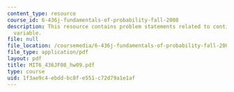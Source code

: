 ```yaml
---
content_type: resource
course_id: 6-436j-fundamentals-of-probability-fall-2008
description: This resource contains problem statements related to continuous random
  variable.
file: null
file_location: /coursemedia/6-436j-fundamentals-of-probability-fall-2008/1f3ae9c4ebddbc8fe551c72d79a1e1af_MIT6_436JF08_hw09.pdf
file_type: application/pdf
layout: pdf
title: MIT6_436JF08_hw09.pdf
type: course
uid: 1f3ae9c4-ebdd-bc8f-e551-c72d79a1e1af
---
```

